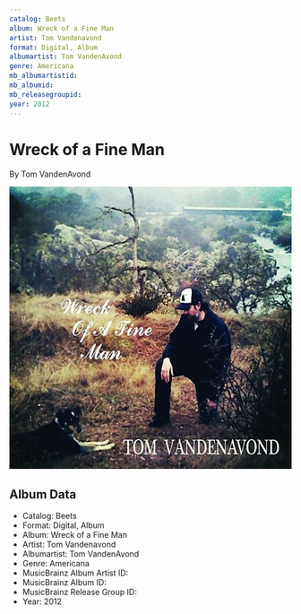 ```yaml
---
catalog: Beets
album: Wreck of a Fine Man
artist: Tom Vandenavond
format: Digital, Album
albumartist: Tom VandenAvond
genre: Americana
mb_albumartistid: 
mb_albumid: 
mb_releasegroupid: 
year: 2012
---
```


# Wreck of a Fine Man

By Tom VandenAvond

![](../../assets/beetscovers/Tom_Vandenavond-Wreck_of_a_Fine_Man.jpg)

## Album Data

- Catalog: Beets
- Format: Digital, Album
- Album: Wreck of a Fine Man
- Artist: Tom Vandenavond
- Albumartist: Tom VandenAvond
- Genre: Americana
- MusicBrainz Album Artist ID: 
- MusicBrainz Album ID: 
- MusicBrainz Release Group ID: 
- Year: 2012

